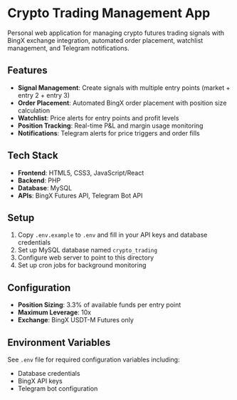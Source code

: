 # Crypto Trading Management App

Personal web application for managing crypto futures trading signals with BingX exchange integration, automated order placement, watchlist management, and Telegram notifications.

## Features

- **Signal Management**: Create signals with multiple entry points (market + entry 2 + entry 3)
- **Order Placement**: Automated BingX order placement with position size calculation
- **Watchlist**: Price alerts for entry points and profit levels
- **Position Tracking**: Real-time P&L and margin usage monitoring
- **Notifications**: Telegram alerts for price triggers and order fills

## Tech Stack

- **Frontend**: HTML5, CSS3, JavaScript/React
- **Backend**: PHP
- **Database**: MySQL
- **APIs**: BingX Futures API, Telegram Bot API

## Setup

1. Copy `.env.example` to `.env` and fill in your API keys and database credentials
2. Set up MySQL database named `crypto_trading`
3. Configure web server to point to this directory
4. Set up cron jobs for background monitoring

## Configuration

- **Position Sizing**: 3.3% of available funds per entry point
- **Maximum Leverage**: 10x
- **Exchange**: BingX USDT-M Futures only

## Environment Variables

See `.env` file for required configuration variables including:
- Database credentials
- BingX API keys
- Telegram bot configuration